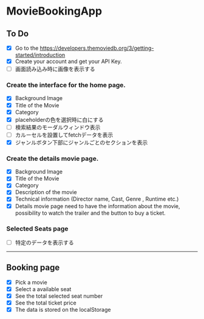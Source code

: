 # MovieBookingApp

## To Do
- [x] Go to the https://developers.themoviedb.org/3/getting-started/introduction
- [x] Create your account and get your API Key.
- [ ] 画面読み込み時に画像を表示する

### Create the interface for the home page.
- [x] Background Image
- [x] Title of the Movie
- [x] Category
- [x] placeholderの色を選択時に白にする
- [ ] 検索結果のモーダルウィンドウ表示
- [ ] カルーセルを設置してfetchデータを表示
- [x] ジャンルボタン下部にジャンルごとのセクションを表示

### Create the details movie page.
- [x] Background Image
- [x] Title of the Movie
- [x] Category
- [x] Description of the movie
- [x] Technical information (Director name, Cast, Genre , Runtime etc.)
- [x] Details movie page need to have the information about the movie, possibility to watch the trailer and the button to buy a ticket.

### Selected Seats page
- [ ] 特定のデータを表示する



***


## Booking page
- [x] Pick a movie
- [x] Select a available seat
- [x] See the total selected seat number
- [x] See the total ticket price
- [x] The data is stored on the localStorage
